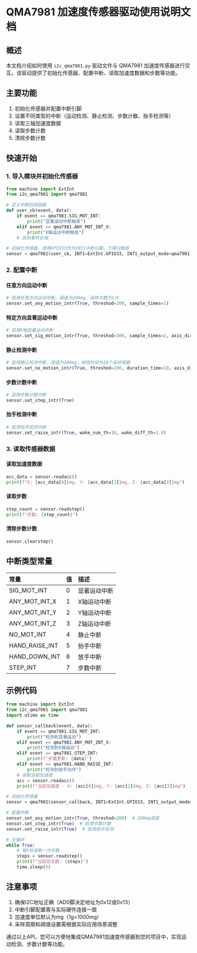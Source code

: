 # QMA7981 加速度传感器驱动使用说明文档

## 概述

本文档介绍如何使用 `i2c_qma7981.py` 驱动文件与 QMA7981 加速度传感器进行交互。该驱动提供了初始化传感器、配置中断、读取加速度数据和步数等功能。

## 主要功能

1. 初始化传感器并配置中断引脚
2. 设置不同类型的中断（运动检测、静止检测、步数计数、抬手检测等）
3. 读取三轴加速度数据
4. 读取步数计数
5. 清除步数计数

## 快速开始

### 1. 导入模块并初始化传感器

```python
from machine import ExtInt
from i2c_qma7981 import qma7981

# 定义中断回调函数
def user_cb(event, data):
    if event == qma7981.SIG_MOT_INT:
        print("显著运动中断触发")
    elif event == qma7981.ANY_MOT_INT_X:
        print("X轴运动中断触发")
    # 其他事件处理...

# 初始化传感器，使用GPIO33作为INT1中断引脚，下降沿触发
sensor = qma7981(user_cb, INT1=ExtInt.GPIO33, INT1_output_mode=qma7981.IRQ_FALLING)
```

### 2. 配置中断

#### 任意方向运动中断

```python
# 启用任意方向运动中断，阈值为200mg，采样次数为1次
sensor.set_any_motion_intr(True, threshod=200, sample_times=1)
```

#### 特定方向显著运动中断

```python
# 启用X轴显著运动中断
sensor.set_sig_motion_intr(True, threshod=300, sample_times=2, axis_direction=0)
```

#### 静止检测中断

```python
# 启用静止检测中断，阈值为100mg，持续时间为10个采样周期
sensor.set_no_motion_intr(True, threshod=100, duration_time=10, axis_direction=0x03)
```

#### 步数计数中断

```python
# 启用步数计数中断
sensor.set_step_intr(True)
```

#### 抬手检测中断

```python
# 启用抬手检测中断
sensor.set_raise_intr(True, wake_sum_th=10, wake_diff_th=1.0)
```

### 3. 读取传感器数据

#### 读取加速度数据

```python
acc_data = sensor.readacc()
print(f"X: {acc_data[0]}mg, Y: {acc_data[1]}mg, Z: {acc_data[2]}mg")
```

#### 读取步数

```python
step_count = sensor.readstep()
print(f"步数: {step_count}")
```

#### 清除步数计数

```python
sensor.clearstep()
```

## 中断类型常量

| 常量           | 值   | 描述         |
| :------------- | :--- | :----------- |
| SIG_MOT_INT    | 0    | 显著运动中断 |
| ANY_MOT_INT_X  | 1    | X轴运动中断  |
| ANY_MOT_INT_Y  | 2    | Y轴运动中断  |
| ANY_MOT_INT_Z  | 3    | Z轴运动中断  |
| NO_MOT_INT     | 4    | 静止中断     |
| HAND_RAISE_INT | 5    | 抬手中断     |
| HAND_DOWN_INT  | 6    | 放手中断     |
| STEP_INT       | 7    | 步数中断     |

## 示例代码

```python
from machine import ExtInt
from i2c_qma7981 import qma7981
import utime as time

def sensor_callback(event, data):
    if event == qma7981.SIG_MOT_INT:
        print("检测到显著运动")
    elif event == qma7981.ANY_MOT_INT_X:
        print("检测到X轴运动")
    elif event == qma7981.STEP_INT:
        print(f"步数更新: {data}")
    elif event == qma7981.HAND_RAISE_INT:
        print("检测到抬手动作")
    # 读取当前加速度
    acc = sensor.readacc()
    print(f"当前加速度 - X: {acc[0]}mg, Y: {acc[1]}mg, Z: {acc[2]}mg")

# 初始化传感器
sensor = qma7981(sensor_callback, INT1=ExtInt.GPIO33, INT1_output_mode=qma7981.IRQ_FALLING)

# 配置中断
sensor.set_any_motion_intr(True, threshod=200)  # 200mg阈值
sensor.set_step_intr(True)  # 启用步数计数
sensor.set_raise_intr(True)  # 启用抬手检测

# 主循环
while True:
    # 每5秒读取一次步数
    steps = sensor.readstep()
    print(f"当前总步数: {steps}")
    time.sleep(5)
```

## 注意事项

1. 确保I2C地址正确（AD0脚决定地址为0x12或0x13）
2. 中断引脚配置需与实际硬件连接一致
3. 加速度单位默认为mg（1g=1000mg）
4. 采样周期和阈值设置需根据实际应用场景调整

通过以上API，您可以方便地集成QMA7981加速度传感器到您的项目中，实现运动检测、步数计数等功能。